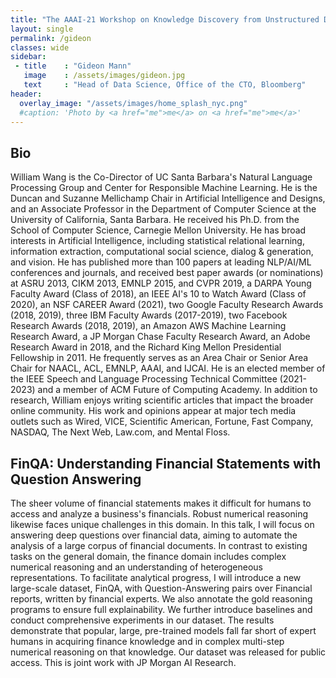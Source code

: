 ```yaml
---
title: "The AAAI-21 Workshop on Knowledge Discovery from Unstructured Data in Financial Services"
layout: single
permalink: /gideon
classes: wide
sidebar:
 - title    : "Gideon Mann"
   image    : /assets/images/gideon.jpg
   text     : "Head of Data Science, Office of the CTO, Bloomberg"
header:
  overlay_image: "/assets/images/home_splash_nyc.png"
  #caption: 'Photo by <a href="me">me</a> on <a href="me">me</a>'
---
```

<h2>Bio</h2>

William Wang is the Co-Director of UC Santa Barbara's Natural Language Processing Group and Center for Responsible Machine Learning. He is the Duncan and Suzanne Mellichamp Chair in Artificial Intelligence and Designs, and an Associate Professor in the Department of Computer Science at the University of California, Santa Barbara. He received his Ph.D. from the School of Computer Science, Carnegie Mellon University. He has broad interests in Artificial Intelligence, including statistical relational learning, information extraction, computational social science, dialog & generation, and vision. He has published more than 100 papers at leading NLP/AI/ML conferences and journals, and received best paper awards (or nominations) at ASRU 2013, CIKM 2013, EMNLP 2015, and CVPR 2019, a DARPA Young Faculty Award (Class of 2018), an IEEE AI's 10 to Watch Award (Class of 2020), an NSF CAREER Award (2021), two Google Faculty Research Awards (2018, 2019), three IBM Faculty Awards (2017-2019), two Facebook Research Awards (2018, 2019), an Amazon AWS Machine Learning Research Award, a JP Morgan Chase Faculty Research Award, an Adobe Research Award in 2018, and the Richard King Mellon Presidential Fellowship in 2011. He frequently serves as an Area Chair or Senior Area Chair for NAACL, ACL, EMNLP, AAAI, and IJCAI. He is an elected member of the IEEE Speech and Language Processing Technical Committee (2021-2023) and a member of ACM Future of Computing Academy. In addition to research, William enjoys writing scientific articles that impact the broader online community. His work and opinions appear at major tech media outlets such as Wired, VICE, Scientific American, Fortune, Fast Company, NASDAQ, The Next Web, Law.com, and Mental Floss.



<h2 id="keynote">FinQA: Understanding Financial Statements with Question Answering</h2>
The sheer volume of financial statements makes it difficult for humans to access and analyze a business's financials. Robust numerical reasoning likewise faces unique challenges in this domain. In this talk, I will focus on answering deep questions over financial data, aiming to automate the analysis of a large corpus of financial documents. In contrast to existing tasks on the general domain, the finance domain includes complex numerical reasoning and an understanding of heterogeneous representations. To facilitate analytical progress, I will introduce a new large-scale dataset, FinQA, with Question-Answering pairs over Financial reports, written by financial experts. We also annotate the gold reasoning programs to ensure full explainability. We further introduce baselines and conduct comprehensive experiments in our dataset. The results demonstrate that popular, large, pre-trained models fall far short of expert humans in acquiring finance knowledge and in complex multi-step numerical reasoning on that knowledge. Our dataset was released for public access. This is joint work with JP Morgan AI Research.

 